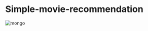 # Simple-movie-recommendation

![mongo](https://user-images.githubusercontent.com/105791967/227063957-a7eec11f-ba56-44f5-b512-00b5e5cb5867.png)
